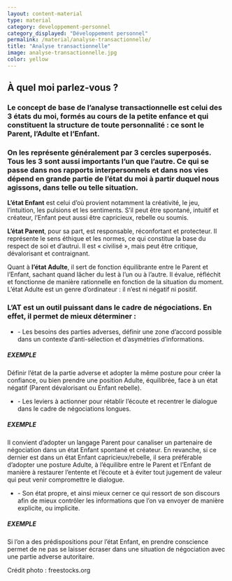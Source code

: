 ```yaml
---
layout: content-material
type: material
category: developpement-personnel
category_displayed: "Développement personnel"
permalink: /material/analyse-transactionnelle/
title: "Analyse transactionnelle"
image: analyse-transactionnelle.jpg
color: yellow
---
```


## À quel moi parlez-vous ?

### Le concept de base de l’analyse transactionnelle est celui des 3 états du moi, formés au cours de la petite enfance et qui constituent la structure de toute personnalité : ce sont le Parent, l’Adulte et l’Enfant.

### On les représente généralement par 3 cercles superposés. Tous les 3 sont aussi importants l’un que l’autre. Ce qui se passe dans nos rapports interpersonnels et dans nos vies dépend en grande partie de l’état du moi à partir duquel nous agissons, dans telle ou telle situation.

**L’état Enfant** est celui d’où provient notamment la créativité, le jeu, l’intuition, les pulsions et les sentiments. S’il peut être spontané, intuitif et créateur, l’Enfant peut aussi être capricieux, rebelle ou soumis.

**L’état Parent**, pour sa part, est responsable, réconfortant et protecteur. Il représente le sens éthique et les normes, ce qui constitue la base du respect de soi et d’autrui. Il est « civilisé », mais peut être critique, dévalorisant et contraignant.

Quant à **l’état Adulte**, il sert de fonction équilibrante entre le Parent et l’Enfant, sachant quand lâcher du lest à l’un ou à l’autre. Il évalue, réfléchit et fonctionne de manière rationnelle en fonction de la situation du moment. L’état Adulte est un genre d’ordinateur : il n’est ni négatif ni positif.

### L’AT est un outil puissant dans le cadre de négociations. En effet, il permet de mieux déterminer :

- \- Les besoins des parties adverses, définir une zone d’accord possible dans un contexte d’anti-sélection et d’asymétries d’informations.
##### EXEMPLE
Définir l’état de la partie adverse et adopter la même posture pour créer la confiance, ou bien prendre une position Adulte, équilibrée, face à un état négatif (Parent dévalorisant ou Enfant rebelle).

- \- Les leviers à actionner pour rétablir l’écoute et recentrer le dialogue dans le cadre de négociations longues.
##### EXEMPLE
Il convient d’adopter un langage Parent pour canaliser un partenaire de négociation dans un état Enfant spontané et créateur. En revanche, si ce dernier est dans un état Enfant capricieux/rebelle, il sera préférable d’adopter une posture Adulte, à l’équilibre entre le Parent et l’Enfant de manière à restaurer l’entente et l’écoute et à éviter tout jugement de valeur qui peut venir compromettre le dialogue.

- \- Son état propre, et ainsi mieux cerner ce qui ressort de son discours afin de mieux contrôler les informations que l’on va envoyer de manière explicite, ou implicite.
##### EXEMPLE
Si l’on a des prédispositions pour l’état Enfant, en prendre conscience permet de ne pas se laisser écraser dans une situation de négociation avec une partie adverse autoritaire.

Crédit photo : freestocks.org
